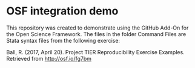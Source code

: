 # OSF integration demo

This repository was created to demonstrate using the GitHub Add-On for the Open Science Framework. The files in the folder Command Files are Stata syntax files from the following exercise:

Ball, R. (2017, April 20). Project TIER Reproducibility Exercise Examples. Retrieved from http://osf.io/fg7bm
